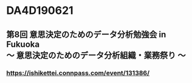 # DA4D190621

## 第8回 意思決定のためのデータ分析勉強会 in Fukuoka<BR>        〜 意思決定のためのデータ分析組織・業務祭り 〜
### https://ishikettei.connpass.com/event/131386/


